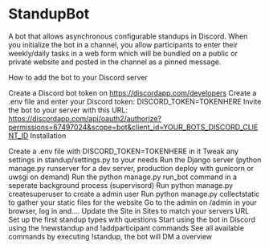 # StandupBot
A bot that allows asynchronous configurable standups in Discord. When you initialize the bot in a channel, you allow participants to enter their weekly/daily tasks in a web form which will be bundled on a public or private website and posted in the channel as a pinned message.

How to add the bot to your Discord server

Create a Discord bot token on https://discordapp.com/developers
Create a .env file and enter your Discord token: DISCORD_TOKEN=TOKENHERE
Invite the bot to your server with this URL: https://discordapp.com/api/oauth2/authorize?permissions=67497024&scope=bot&client_id=YOUR_BOTS_DISCORD_CLIENT_ID
Installation

Create a .env file with DISCORD_TOKEN=TOKENHERE in it
Tweak any settings in standup/settings.py to your needs
Run the Django server (python manage.py runserver for a dev server, production deploy with gunicorn or uwsgi on demand)
Run the python manage.py run_bot command in a seperate background process (supervisord)
Run python manage.py createsuperuser to create a admin user
Run python manage.py collectstatic to gather your static files for the website
Go to the admin on /admin in your browser, log in and....
Update the Site in Sites to match your servers URL
Set up the first standup types with questions
Start using the bot in Discord using the !newstandup and !addparticipant commands
See all available commands by executing !standup, the bot will DM a overview
